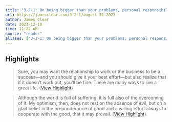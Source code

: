 ```yaml
---
title: "3-2-1: On being bigger than your problems, personal responsibility, and inner circle friendships"
url: https://jamesclear.com/3-2-1/august-31-2023
author: James Clear
date: 2023-12-10
time: 11:22 AM
source: "reader"
aliases: ["3-2-1: On being bigger than your problems, personal responsibility, and inner circle friendships"]
---
```

## Highlights
> Sure, you may want the relationship to work or the business to be a success—and you should give it your best effort—but also realize that if it doesn’t work out, you’ll be fine. There are many ways to live a great life. ([View Highlight](https://read.readwise.io/read/01h993whvdrn6067bqgbd6p1y6))

> Although the world is full of suffering, it is full also of the overcoming of it. My optimism, then, does not rest on the absence of evil, but on a glad belief in the preponderance of good and a willing effort always to cooperate with the good, that it may prevail. ([View Highlight](https://read.readwise.io/read/01h993yp2s4djgyjrv2dkyc2b4))

